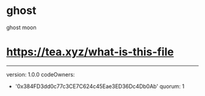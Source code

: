 # ghost
ghost moon

# https://tea.xyz/what-is-this-file
---
version: 1.0.0
codeOwners:
  - '0x384FD3dd0c77c3CE7C624c45Eae3ED36Dc4Db0Ab'
quorum: 1
